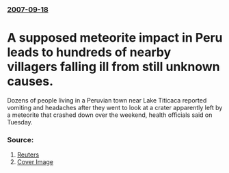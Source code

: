### [2007-09-18](/news/2007/09/18/index.md)

#  A supposed meteorite impact in Peru leads to hundreds of nearby villagers falling ill from still unknown causes. 

Dozens of people living in a Peruvian town near Lake Titicaca reported vomiting and headaches after they went to look at a crater apparently left by a meteorite that crashed down over the weekend, health officials said on Tuesday.


### Source:

1. [Reuters](http://www.reuters.com/article/newsOne/idUSN1843987520070918)
1. [Cover Image](http://s1.reutersmedia.net/resources/r/?m=02&d=20070918&t=2&i=1781245&w=&fh=545px&fw=&ll=&pl=&sq=&r=2007-09-18T215505Z_01_N18439875_RTRUKOP_0_PICTURE0)
